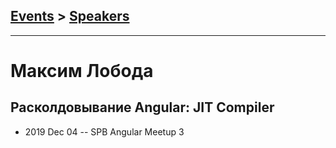 ## [Events](../README.md) > [Speakers](../speakers.md)
---

# Максим Лобода

## Расколдовывание Angular: JIT Compiler
- 2019 Dec 04 -- SPB Angular Meetup 3    
